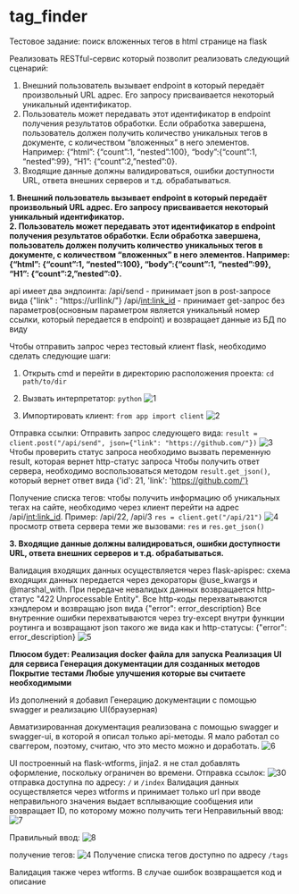 # tag_finder
Тестовое задание: поиск вложенных тегов в html странице на flask 

Реализовать RESTful-сервис который позволит реализовать следующий сценарий: 
1. Внешний пользователь вызывает endpoint в который передаёт произвольный URL адрес. Его запросу присваивается некоторый уникальный идентификатор. 
2. Пользователь может передавать этот идентификатор в endpoint получения результатов обработки. Если обработка завершена, пользователь должен получить количество уникальных тегов в документе, с количеством “вложенных” в него элементов. Например: {“html”: {“count”:1, “nested”:100}, “body”:{“count”:1, “nested”:99}, “H1”: {“count”:2,”nested”:0}. 
3. Входящие данные должны валидироваться, ошибки доступности URL, ответа внешних серверов и т.д. обрабатываться. 

<b>1. Внешний пользователь вызывает endpoint в который передаёт произвольный URL адрес. Его запросу присваивается некоторый уникальный идентификатор.</b><br>
<b>2. Пользователь может передавать этот идентификатор в endpoint получения результатов обработки. Если обработка завершена, пользователь должен получить количество уникальных тегов в документе, с количеством “вложенных” в него элементов. Например: {“html”: {“count”:1, “nested”:100}, “body”:{“count”:1, “nested”:99}, “H1”: {“count”:2,”nested”:0}.</b>

api имеет два эндпоинта:
/api/send - принимает json в post-запросе вида {"link" : "https://urllink/"} 
/api/<int:link_id> - принимает get-запрос без параметров(основным параметром является уникальный номер ссылки, который передается в endpoint) и возвращает данные из БД по виду 

Чтобы отправить запрос через тестовый клиент flask, необходимо сделать следующие шаги:
1. Открыть cmd и перейти в директорию расположения проекта: ``cd path/to/dir``
2. Вызвать интерпретатор: ``python``
![1](https://user-images.githubusercontent.com/71926912/118775954-232ec080-b890-11eb-8380-069e78ca9a51.PNG)

3. Импортировать клиент: ``from app import client``
![2](https://user-images.githubusercontent.com/71926912/118776157-5a04d680-b890-11eb-9c8b-ad7558b78b37.PNG)

Отправка ссылки:
Отправить запрос следующего вида: ``result = client.post("/api/send", json={"link": "https://github.com/"})``
![3](https://user-images.githubusercontent.com/71926912/118776375-99cbbe00-b890-11eb-83a4-f912dff6d3eb.PNG)<br>
Чтобы проверить статус запроса необходимо вызвать переменную result, которая вернет http-статус запроса
Чтобы получить ответ сервера, необходимо воспользоваться методом ``result.get_json()``, который вернет ответ вида {'id': 21, 'link': 'https://github.com/'}

Получение списка тегов:
чтобы получить информацию об уникальных тегах на сайте, необходимо через клиент перейти на адрес /api/<int:link_id>. Пример: /api/22, /api/3
``res = client.get("/api/21")``
![4](https://user-images.githubusercontent.com/71926912/118778269-96393680-b892-11eb-9f65-5f655d921fcc.PNG)
просмотр ответа сервера теми же вызовами: ``res`` и ``res.get_json()``

<b>3. Входящие данные должны валидироваться, ошибки доступности URL, ответа внешних серверов и т.д. обрабатываться.</b>

Валидация входящих данных осуществляется через flask-apispec: схема входящих данных передается через декораторы @use_kwargs и @marshal_with. 
При передаче невалидых данных возвращается http-статус "422 Unprocessable Entity". 
Все http-коды перехватываются хэндлером и возвращаю json вида {"error": error_description}
Все внутренние ошибки перехватываются через try-except внутри функции роутинга и возвращают json такого же вида как и http-статусы: {"error": error_description}
![5](https://user-images.githubusercontent.com/71926912/118781161-6b041680-b895-11eb-9081-fe53fa7735a0.PNG)

<b>Плюсом будет: 
Реализация docker файла для запуска 
Реализация UI для сервиса 
Генерация документации для созданных методов 
Покрытие тестами 
Любые улучшения которые вы считаете необходимыми </b>

Из дополнений я добавил Генерацию документации с помощью swagger и реализацию UI(браузерная)

Авматизированная документация реализована с помощью swagger и swagger-ui, в которой я описал только api-методы. Я мало работал со сваггером, поэтому, считаю, что это место можно и доработать.
![6](https://user-images.githubusercontent.com/71926912/118781992-51170380-b896-11eb-831e-375cde315d20.PNG)

UI построенный на flask-wtforms, jinja2. я не стал добавлять оформление, поскольку ограничен во времени.
Отправка ссылок: 
![30](https://user-images.githubusercontent.com/71926912/118782451-c8e52e00-b896-11eb-98fb-0edde3255da5.PNG)
отправка доступна по адресу: ``/`` и ``/index``
Валидация данных осуществляется через wtforms и принимает только url
при вводе неправильного значения выдает всплывающие сообщения или возвращает ID, по которому можно получить теги
Неправильный ввод:
![7](https://user-images.githubusercontent.com/71926912/118783008-5294fb80-b897-11eb-8d8a-e5e92438debd.PNG)

Правильный ввод:
![8](https://user-images.githubusercontent.com/71926912/118783051-5fb1ea80-b897-11eb-96fb-2b0db370451e.PNG)

получение тегов:
![4](https://user-images.githubusercontent.com/71926912/118783351-a7d10d00-b897-11eb-868a-bb77550fe387.PNG)
Получение списка тегов доступно по адресу ``/tags``

Валидация также через wtforms. В случае ошибок возвращается код и описание
